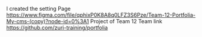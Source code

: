 I created the setting Page
https://www.figma.com/file/qphixP0K8A8q0LFZ3S6Pze/Team-12-Portfolia-My-cms-(copy)?node-id=0%3A1
Project of Team 12
Team link https://github.com/zuri-training/portfolia

